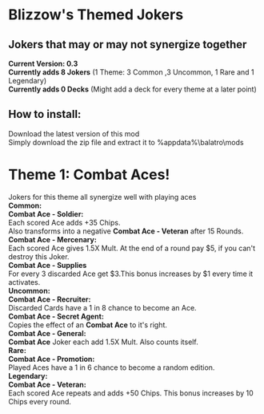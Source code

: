 # Blizzow's Themed Jokers<br>
## Jokers that may or may not synergize together<br>

**Current Version: 0.3**<br>
**Currently adds 8 Jokers** (1 Theme: 3 Common ,3 Uncommon, 1 Rare and 1 Legendary)<br>
**Currently adds 0 Decks** (Might add a deck for every theme at a later point)<br>

## How to install:<br>
Download the latest version of this mod<br>
Simply download the zip file and extract it to %appdata%\balatro\mods<br>

# Theme 1: **Combat Aces**!<br>
Jokers for this theme all synergize well with playing aces<br>
__**Common:**__<br>
**Combat Ace - Soldier:**<br>
Each scored Ace adds +35 Chips.<br>
Also transforms into a negative **Combat Ace - Veteran** after 15 Rounds.<br>
**Combat Ace - Mercenary:**<br>
Each scored Ace gives 1.5X Mult. At the end of a round pay $5, if you can't destroy this Joker.<br>
**Combat Ace - Supplies**<br>
For every 3 discarded Ace get $3.This bonus increases by $1 every time it activates.<br>
__**Uncommon:**__<br>
**Combat Ace - Recruiter:**<br>
Discarded Cards have a 1 in 8 chance to become an Ace.<br>
**Combat Ace - Secret Agent:**<br>
Copies the effect of an **Combat Ace** to it's right.<br>
**Combat Ace - General:**<br>
**Combat Ace** Joker each add 1.5X Mult. Also counts itself.<br>
__**Rare:**__<br>
**Combat Ace - Promotion:**<br>
Played Aces have a 1 in 6 chance to become a random edition.<br>
__**Legendary:**__<br>
**Combat Ace - Veteran:**<br>
Each scored Ace repeats and adds +50 Chips. This bonus increases by 10 Chips every round.<br>

